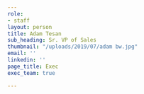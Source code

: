 ```yaml
---
role:
- staff
layout: person
title: Adam Tesan
sub_heading: Sr. VP of Sales
thumbnail: "/uploads/2019/07/adam bw.jpg"
email: ''
linkedin: ''
page_title: Exec
exec_team: true

---
```

